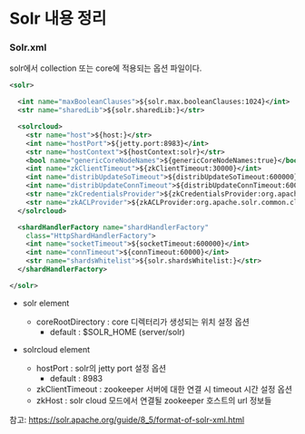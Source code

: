 # Solr 내용 정리


### Solr.xml

solr에서 collection 또는 core에 적용되는 옵션 파일이다.

```xml
<solr>

  <int name="maxBooleanClauses">${solr.max.booleanClauses:1024}</int>
  <str name="sharedLib">${solr.sharedLib:}</str>

  <solrcloud>
    <str name="host">${host:}</str>
    <int name="hostPort">${jetty.port:8983}</int>
    <str name="hostContext">${hostContext:solr}</str>
    <bool name="genericCoreNodeNames">${genericCoreNodeNames:true}</bool>
    <int name="zkClientTimeout">${zkClientTimeout:30000}</int>
    <int name="distribUpdateSoTimeout">${distribUpdateSoTimeout:600000}</int>
    <int name="distribUpdateConnTimeout">${distribUpdateConnTimeout:60000}</int>
    <str name="zkCredentialsProvider">${zkCredentialsProvider:org.apache.solr.common.cloud.DefaultZkCredentialsProvider}</str>
    <str name="zkACLProvider">${zkACLProvider:org.apache.solr.common.cloud.DefaultZkACLProvider}</str>
  </solrcloud>

  <shardHandlerFactory name="shardHandlerFactory"
    class="HttpShardHandlerFactory">
    <int name="socketTimeout">${socketTimeout:600000}</int>
    <int name="connTimeout">${connTimeout:60000}</int>
    <str name="shardsWhitelist">${solr.shardsWhitelist:}</str>
  </shardHandlerFactory>

</solr>
```

- solr element
  - coreRootDirectory : core 디렉터리가 생성되는 위치 설정 옵션
    - default : $SOLR_HOME (server/solr)

- solrcloud element
  - hostPort : solr의 jetty port 설정 옵션
    - default : 8983
  - zkClientTimeout : zookeeper 서버에 대한 연결 시 timeout 시간 설정 옵션
  - zkHost : solr cloud 모드에서 연결될 zookeeper 호스트의 url 정보들

참고: https://solr.apache.org/guide/8_5/format-of-solr-xml.html

